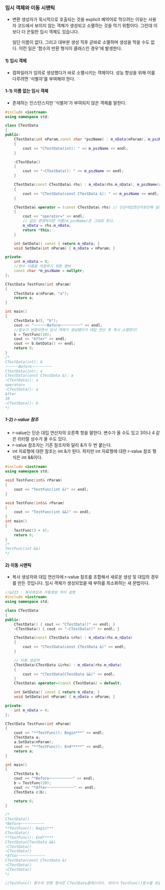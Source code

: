 ### 임시 객체와 이동 시맨틱

- 변환 생성자가 묵시적으로 호출되는 것을 explicit 예약어로 막으려는 이유는 사용자 코드에서 보이지 않는 객체가 생성되고 소멸하는 것을 막기 위함이다. 그런데 이보다 더 은밀한 임시 객체도 있습니다. 

  일단 이름이 없다. 그리고 대부분 생성 직후 곧바로 소멸하며 생성을 막을 수도 없다. 이런 일은 '함수의 반환 형식이 클래스인 경우'에 발생한다.

#### 1) 임시 객체

- 컴파일러가 임의로 생성했다가 바로 소멸시키는 객체이다. 성능 향상을 위해 이를 다루려면 '식별자'를 부여해야 한다.

#### 1-1) 이름 없는 임시 객체

- 존재하는 인스턴스지만 '식별자'가 부여되지 않은 객체를 말한다.

```c++
#include <iostream>
using namespace std;

class CTestData
{
public:
    CTestData(int nParam,const char *pszName) : m_nData(nParam), m_pszName(pszName)
    {
        cout << "CTestData(int): " << m_pszName << endl;
    }

    ~CTestData()
    {
        cout << "~CTestData(): " << m_pszName << endl;
    }

    CTestData(const CTestData& rhs) : m_nData(rhs.m_nData), m_pszName(rhs.m_pszName)
    {
        cout << "CTestData(const CTestData &): " << m_pszName << endl;
    }

    CTestData& operator = (const CTestData& rhs) // 단순대입연산자로인해 실행됨.
    {
        cout << "operator=" << endl;
        // 값은 변경하지만 이름(m_pszName)은 그대로 둔다.
        m_nData = rhs.m_nData;
        return *this;
    }

    int GetData() const { return m_nData; }
    void SetData(int nParam) { m_nData = nParam; }

private:
    int m_nData = 0;
    //변수 이름을 저장하기 위한 멤버
    const char *m_pszName = nullptr;
};

CTestData TestFunc(int nParam)
{   
    CTestData a(nParam, "a");
    return a;
}

int main()
{   
    CTestData b(5, "b");
    cout << "ㅡㅡㅡㅡBeforeㅡㅡㅡㅡㅡㅡ" << endl;
    //함수가 반환되면서 임시 객체가 생성됐다가 대입 연산 후 즉시 소멸한다!
    b = TestFunc(10);
    cout << "After" << endl;
    cout << b.GetData() << endl;
    return 0;
}
/*
CTestData(int): b
ㅡㅡㅡㅡBeforeㅡㅡㅡㅡㅡㅡ
CTestData(int): a
CTestData(const CTestData &): a
~CTestData(): a
operator=
~CTestData(): a
After
10
~CTestData(): b
*/
```

##### 1-2) r-value 참조

- r-value는 단순 대입 연산자의 오른쪽 항을 말한다. 변수가 올 수도 있고 3이나 4 같은 리터럴 상수가 올 수도 있다.
- r-value 참조자는 기존 참조자와 달리 &가 두 번 붙는다.
- int 자료형에 대한 참조는 int &가 된다. 하지만 int 자료형에 대한 r-value 참조 형식은 int &&이다. 

```C++
#include <iostream>
using namespace std;

void TestFunc(int& rParam)
{
    cout << "TestFunc(int &)" << endl;
}

void TestFunc(int&& rParam)
{
    cout << "TestFunc(int &&)" << endl;
}
int main()
{
    TestFunc(3 + 4);
    return 0;
}
/*
TestFunc(int &&)
*/
```



#### 2) 이동 시맨틱

- 복사 생성자와 대입 연산자에 r-value 참조를 조합해서 새로운 생성 및 대입의 경우를 만든 것입니다. 임시 객체가 생성되었을 때 부하를 최소화하는 새 문법이다.

```c++
//p223 : 복사생성과 이동생성 차이 설명
#include <iostream>
using namespace std;

class CTestData 
{
public:
    CTestData() { cout << "CTestData()" << endl; }
    ~CTestData() { cout << "~CTestData()" << endl; }

    CTestData(const CTestData &rhs) : m_nData(rhs.m_nData)
    {
        cout << "CTestData(const CTestData &)" << endl;
    }

    // 이동 생성자
    CTestData(CTestData &&rhs) : m_nData(rhs.m_nData)
    {
        cout << "CTestData(CTestData &&)" << endl;
    }
    CTestData& operator=(const CTestData&) = default;

    int GetData() const { return m_nData; }
    void SetData(int nParam) { m_nData = nParam; }

private:
    int m_nData = 0;
};

CTestData TestFunc(int nParam)
{
    cout << "**TestFunc(): Begin***" << endl;
    CTestData a;
    a.SetData(nParam);
    cout << "**TestFunc(): End*****" << endl;
    return a;
}

int main()
{
    CTestData b;
    cout << "*Beforeㅡㅡㅡㅡㅡㅡㅡ" << endl;
    b = TestFunc(20);
    cout << "*Afterㅡㅡㅡㅡㅡㅡㅡㅡ" << endl;
    CTestData c(b);

    return 0;
}

/*
CTestData()
*Beforeㅡㅡㅡㅡㅡㅡㅡ
**TestFunc(): Begin***
CTestData()
**TestFunc(): End*****
CTestData(CTestData &&)
~CTestData()
~CTestData()
*Afterㅡㅡㅡㅡㅡㅡㅡㅡ
CTestData(const CTestData &)
~CTestData()
~CTestData()
*/

//TestFunc() 함수의 반환 형식은 CTestData클래스이다. 따라서 TestFunc()함수를 호출한 쪽에서는 이름 없는 임시 객체가 생성되고 소멸한다.
```



